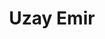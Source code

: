 ---
title: "Uzay Emir"
presenter_id: uzay_emir
permalink: /member_full_publications/uzay_emir
layout: member_all_publications
---